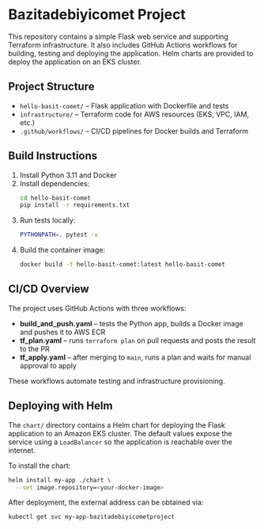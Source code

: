 # Bazitadebiyicomet Project

This repository contains a simple Flask web service and supporting Terraform infrastructure.
It also includes GitHub Actions workflows for building, testing and deploying the application.
Helm charts are provided to deploy the application on an EKS cluster.

## Project Structure

- `hello-basit-comet/` – Flask application with Dockerfile and tests
- `infrastructure/` – Terraform code for AWS resources (EKS, VPC, IAM, etc.)
- `.github/workflows/` – CI/CD pipelines for Docker builds and Terraform

## Build Instructions

1. Install Python 3.11 and Docker
2. Install dependencies:
   ```bash
   cd hello-basit-comet
   pip install -r requirements.txt
   ```
3. Run tests locally:
   ```bash
   PYTHONPATH=. pytest -v
   ```
4. Build the container image:
   ```bash
   docker build -t hello-basit-comet:latest hello-basit-comet
   ```

## CI/CD Overview

The project uses GitHub Actions with three workflows:

- **build_and_push.yaml** – tests the Python app, builds a Docker image and pushes it to AWS ECR
- **tf_plan.yaml** – runs `terraform plan` on pull requests and posts the result to the PR
- **tf_apply.yaml** – after merging to `main`, runs a plan and waits for manual approval to apply

These workflows automate testing and infrastructure provisioning.

## Deploying with Helm

The `chart/` directory contains a Helm chart for deploying the Flask application
to an Amazon EKS cluster. The default values expose the service using a
`LoadBalancer` so the application is reachable over the internet.

To install the chart:

```bash
helm install my-app ./chart \
  --set image.repository=<your-docker-image>
```

After deployment, the external address can be obtained via:

```bash
kubectl get svc my-app-bazitadebiyicometproject
```
